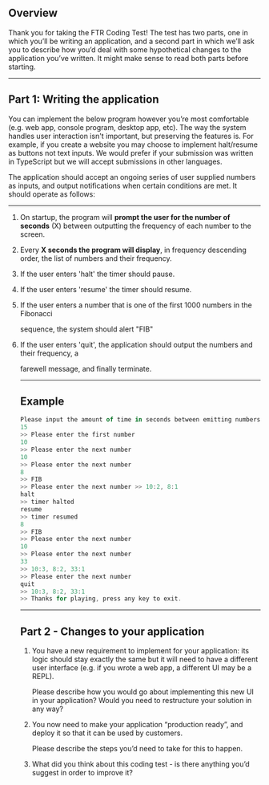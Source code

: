 ## Overview

Thank you for taking the FTR Coding Test! The test has two parts, one in which you’ll be writing
an application, and a second part in which we’ll ask you to describe how you’d deal with some
hypothetical changes to the application you’ve written. It might make sense to read both parts
before starting.

---

## Part 1: Writing the application

You can implement the below program however you’re most comfortable (e.g. web app, console
program, desktop app, etc). The way the system handles user interaction isn't important, but
preserving the features is. For example, if you create a website you may choose to implement
halt/resume as buttons not text inputs. We would prefer if your submission was written in
TypeScript but we will accept submissions in other languages.

The application should accept an ongoing series of user supplied numbers as inputs, and output
notifications when certain conditions are met. It should operate as follows:

---

1. On startup, the program will **prompt the user for the number of seconds** (X) between
outputting the frequency of each number to the screen.
2. Every **X seconds the program will display**, in frequency descending order, the list of
numbers and their frequency.
3. If the user enters 'halt' the timer should pause.
4. If the user enters 'resume' the timer should resume.
5. If the user enters a number that is one of the first 1000 numbers in the Fibonacci
    
    sequence, the system should alert "FIB"
    
6. If the user enters 'quit', the application should output the numbers and their frequency, a
    
    farewell message, and finally terminate.
    
    ---
    
    ## Example
    
    ```jsx
    Please input the amount of time in seconds between emitting numbers and their frequency
    15
    >> Please enter the first number
    10
    >> Please enter the next number
    10
    >> Please enter the next number
    8
    >> FIB
    >> Please enter the next number >> 10:2, 8:1
    halt
    >> timer halted
    resume
    >> timer resumed
    8
    >> FIB
    >> Please enter the next number
    10
    >> Please enter the next number
    33
    >> 10:3, 8:2, 33:1
    >> Please enter the next number
    quit
    >> 10:3, 8:2, 33:1
    >> Thanks for playing, press any key to exit.
    ```
    
    ---
    
    ## Part 2 - Changes to your application
    
    1. You have a new requirement to implement for your application: its logic should stay
    exactly the same but it will need to have a different user interface (e.g. if you wrote a
    web app, a different UI may be a REPL).
        
        Please describe how you would go about implementing this new UI in your application?
        Would you need to restructure your solution in any way?
        
    2. You now need to make your application “production ready”, and deploy it so that it can
    be used by customers.
        
        Please describe the steps you’d need to take for this to happen.
        
    3. What did you think about this coding test - is there anything you’d suggest in order to
    improve it?